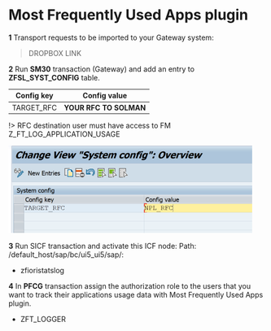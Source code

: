 # Most Frequently Used Apps plugin

**1** Transport requests to be imported to your Gateway system:
>DROPBOX LINK

**2** Run **SM30** transaction (Gateway) and add an entry to **ZFSL_SYST_CONFIG** table.


|  Config key   |      Config value      |
| ------------- |:-------------:         |
|  TARGET_RFC   | **YOUR RFC TO SOLMAN** |

!> RFC destination user must have access to FM Z_FT_LOG_APPLICATION_USAGE

![](../res/rfc_conf.png)

**3** Run SICF transaction and activate this ICF node:
Path: /default_host/sap/bc/ui5_ui5/sap/:
- zfioristatslog

**4** In **PFCG** transaction assign the authorization role to the users that you want to track their applications usage data with Most Frequently Used Apps plugin.
- ZFT_LOGGER
